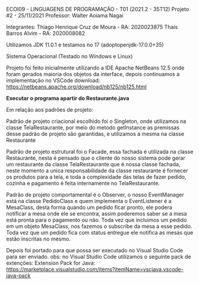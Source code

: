 ECOI09 - LINGUAGENS DE PROGRAMAÇÃO - T01 (2021.2 - 35T12)
Projeto #2 - 25/11/2021
Professor: Walter Aoiama Nagai

Integrantes:
Thiago Henrique Cruz de Moura - RA: 2020023875
Thaís Barros Alvim - RA: 2020008082

Utilizamos JDK 11.0.1 e testamos no 17 (adoptopenjdk-17.0.0+35)

Sistema Operacional (Testado no Windows e Linux)

Projeto foi feito inicialmente utilizando a IDE Apache NetBeans 12.5 onde foram gerados
maioria dos objetos da interface, depois continuamos a implementação no VSCode
download: https://netbeans.apache.org/download/nb125/nb125.html

****Executar o programa apartir do Restaurante.java****

Em relação aos padrões de projeto:

Padrão de projeto criacional escolhido foi o Singleton, onde utilizamos na classe
 TelaRestaurante, por meio do metodo getInstance as premissas desse padrão de
 projeto são garantidas, e utilizamos a mesma na classe Restaurante

Padrão de projeto estrutural foi o Facade, essa fachada é utilizada na classe
 Restaurante, nesta é pensado que o cliente do nosso sistema pode gerar um restaurante
 da classe TelaRestaurante que é nossa classe fachada, neste momento a unica 
 responsabilidade da classe restaurante é fornecer os produtos para a tela, e
 toda a complexidade das telas de fazer pedido, cozinha e pagamento é feita 
 internamente no TelaRestaurante.

Padrão de projeto comportamental é o Observer, o nosso EventManager está na classe
 PedidoClass e quem implementa o EventListener é a MesaClass, desta forma quando um
 pedido ficar pronto, ele podera notificar a mesa onde ele se encontra, assim
 poderemos saber se a mesa está pronta para o pagamento ou não. Toda vez que 
 incluimos um pedido em um objeto MesaClass, nos fazemos o subscribe da mesa a esse
 pedido. Toda vez que um pedido fica com status entregue ele notifica as mesas que
 estão inscritas no mesmo.

Depois foi portado para que possa ser executado no Visual Studio Code para ser enviado.
obs: no Visual Studio Code utilizamos o seguinte pack de extenções:
Extension Pack for Java: https://marketplace.visualstudio.com/items?itemName=vscjava.vscode-java-pack
